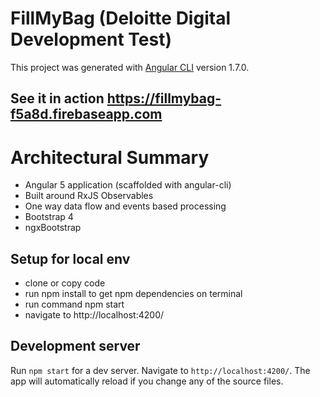 # FillMyBag (Deloitte Digital Development Test)

This project was generated with [Angular CLI](https://github.com/angular/angular-cli) version 1.7.0.

## See it in action https://fillmybag-f5a8d.firebaseapp.com

# Architectural Summary

* Angular 5 application (scaffolded with angular-cli)
* Built around RxJS Observables
* One way data flow and events based processing
* Bootstrap 4
* ngxBootstrap

## Setup for local env

* clone or copy code
* run npm install to get npm dependencies on terminal
* run command npm start 
* navigate to http://localhost:4200/

## Development server

Run `npm start` for a dev server. Navigate to `http://localhost:4200/`. The app will automatically reload if you change any of the source files.

